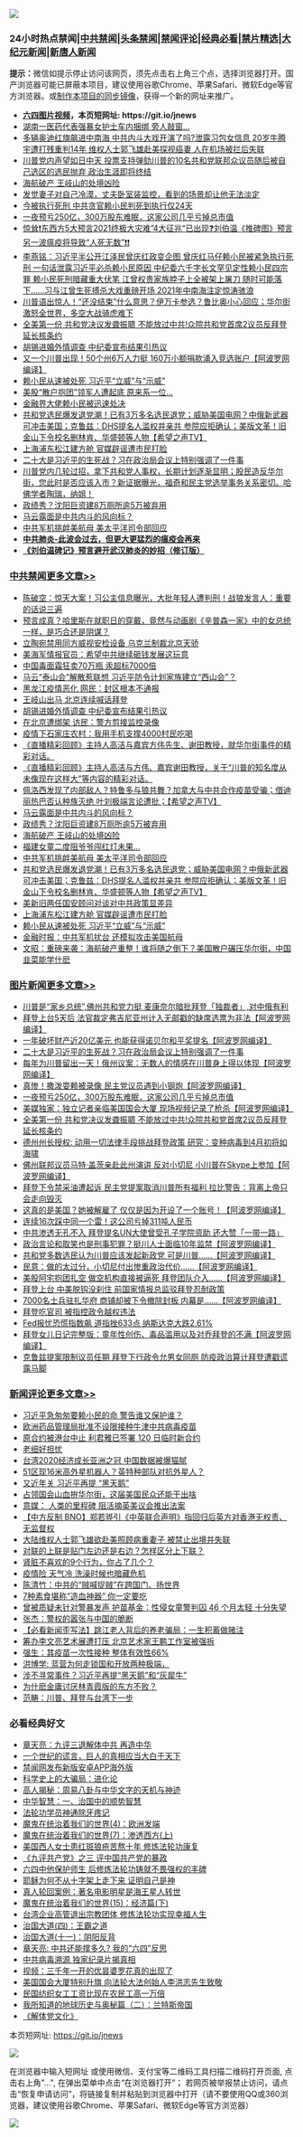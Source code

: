 ![](https://raw.githubusercontent.com/fqnews/bnews/master/64photo/fqnews-qr.jpg)

<div id="tt">
<h3>24小时热点禁闻|<a href="#%E4%B8%AD%E5%85%B1%E7%A6%81%E9%97%BB%E6%9B%B4%E5%A4%9A%E6%96%87%E7%AB%A0">中共禁闻</a>|<a href="#%E5%9B%BE%E7%89%87%E6%96%B0%E9%97%BB%E6%9B%B4%E5%A4%9A%E6%96%87%E7%AB%A0">头条禁闻</a>|<a href="#%E6%96%B0%E9%97%BB%E8%AF%84%E8%AE%BA%E6%9B%B4%E5%A4%9A%E6%96%87%E7%AB%A0">禁闻评论|<a href="#%E5%BF%85%E7%9C%8B%E7%BB%8F%E5%85%B8%E5%A5%BD%E6%96%87">经典必看|<a href="/video.md#%E7%A6%81%E7%89%87%E7%B2%BE%E9%80%89">禁片精选</a>|<a href="https://github.com/fqnews/djy/blob/master/gb/nf1351518.md#1">大纪元新闻</a>|<a href="https://github.com/fqnews/ntdtv/blob/master/gb/prog204.md#1">新唐人新闻</a></h3>
<div><b>提示：</b>微信如提示停止访问该网页，须先点击右上角三个点，选择浏览器打开。国产浏览器可能已屏蔽本项目，建议使用谷歌Chrome、苹果Safari、微软Edge等官方浏览器。或<a href="https://github.com/fqnews/bnews/blob/master/%E5%88%B6%E4%BD%9Cgit%E7%A6%81%E9%97%BB%E9%95%9C%E5%83%8F.md">制作本项目的同步镜像</a>，获得一个新的网址来推广。</div>
<ul>
<li><b><a href="http://d1.bdrive.tk/64.mp4" target="_blank">六四图片视频</a>，本页短网址: https://git.io/jnews</b></li>
<li><a href="/cbnews/20210130/1477629.md">湖南一医药代表强暴女护士车内捆绑 旁人敲窗…</a></li>
<li><a href="/bannedvideo/20210130/1477538.md">多辆奥迪红旗飙进中南海  中共内斗大戏开演了吗?泄露习包女信息   20岁牛腾宇遭打残重判14年 维权人士郭飞雄赴美探视癌妻  人在机场被拦后失联</a></li>
<li><a href="/bannedvideo/20210130/1477556.md">川普党内声望如日中天  投票支持弹劾川普的10名共和党联邦众议员随后被自己选区的选民抛弃  政治生涯即将终结</a></li>
<li><a href="/cbnews/20210130/1477905.md">海航破产 王岐山的处境凶险</a></li>
<li><a href="/funmedia/20210130/1477693.md">发觉妻子对自己冷漠，丈夫卧室装监控，看到的场景却让他无法淡定</a></li>
<li><a href="/cbnews/20210130/1477608.md">今被执行死刑 中共贪官赖小民判死到执行仅24天</a></li>
<li><a href="/topimagenews/20210130/1477739.md">一夜预亏250亿，300万股东难眠，这家公司几乎亏掉总市值</a></li>
<li><a href="/cbnews/20210130/1477694.md">惊耸❗东西方5大预言2021终极大灾难”4大征兆“已出现❓刘伯温《推碑图》预言另一波瘟疫将导致“人死无数”❗❗</a></li>
<li><a href="/comments/20210130/1477589.md">李燕铭：习近平半公开江泽民曾庆红政变企图 曾庆红马仔赖小民被紧急执行死刑 一句话泄露习近平必杀赖小民原因 中纪委六千字长文罕见定性赖小民四宗罪 赖小民死刑暗藏重大伏笔 江曾权贵家族脖子上全被架上屠刀 随时可能落下……习与江曾生死搏杀大戏重磅开场 2021年中南海注定惊涛骇浪</a></li>
<li><a href="/bannedvideo/20210130/1477619.md">川普语出惊人！“还没结束”什么意思？伊万卡参选？鲁比奥小心回应；华尔街激怒全世界，多空大战骑虎难下</a></li>
<li><a href="/topimagenews/20210130/1477665.md">全美第一份 共和党决议发聋振聩 不能放过中共!众院共和党首席2议员反拜登延长核条约</a></li>
<li><a href="/cbnews/20210130/1477975.md">胡锡进婚外情调查 中纪委宣布结果引热议</a></li>
<li><a href="/cnnews/20210130/1477886.md">又一个川普出现！50个州6万人力挺 160万小额捐款涌入竞选账户【阿波罗网编译】</a></li>
<li><a href="/cbnews/20210130/1477794.md">赖小民从速被处死 习近平“立威”与“示威”</a></li>
<li><a href="/cnnews/20210130/1477634.md">美股“散户抱团”领军人遭起底 原来系一位…</a></li>
<li><a href="/cbnews/20210130/1477751.md">金融界大佬赖小民被迅速处决</a></li>
<li><a href="/cbnews/20210130/1477839.md">共和党选民爆发退党潮！已有3万多名选民退党；威胁美国电网？中俄新武器可冲击美国；克鲁兹：DHS提名人滥权并亲共 参院应拒确认；美版文革！旧金山下令校名删林肯、华盛顿等人物【希望之声TV】</a></li>
<li><a href="/cbnews/20210130/1477830.md">上海浦东松江建方舱 官媒辟谣遭市民打脸</a></li>
<li><a href="/topimagenews/20210130/1477984.md">二十大是习近平的生死战？习在政治局会议上特别强调了一件事</a></li>
<li><a href="/bannedvideo/20210130/1477563.md">川普党内几轮过招，拿下共和党人事权，长期计划逐渐显明；股民造反华尔街，您此时是否应该入市？新证据曝光，福奇和民主党选举事务关系密切。哈佛学者陶瑞，纳姐！</a></li>
<li><a href="/cbnews/20210130/1477927.md">政绩秀？沈阳巨资建8万厕所逾5万被弃用</a></li>
<li><a href="/cbnews/20210130/1477936.md">马云露面是中共内斗的风向标？</a></li>
<li><a href="/cbnews/20210130/1477871.md">中共军机挑衅美航母 美太平洋司令部回应</a></li>
<li><b><a href="/comments/20200211/1275071.md" target="_blank">中共肺炎-此波会过去，但更大更猛烈的瘟疫会再来</a></b></li>
<li><b><a href="/comments/20200207/1272816.md" target="_blank">《刘伯温碑记》预言避开武汉肺炎的妙招（修订版）</a></b></li>
</ul>
</div>

<div class="catlist">
<h3><a href="/cbnews/" target="_blank">中共禁闻</a><span><a href="/cbnews/" target="_blank" rel="nofollow">更多文章>></a></span></h3>
<ul>
<li><a href="/cbnews/20210130/1478063.md" target="_blank">陈破空：惊天大案！习公主信息曝光，大批年轻人遭判刑！战狼发言人：重要的话说三遍</a></li>
<li><a href="/cbnews/20210130/1478018.md" target="_blank">预言成真？哈里斯在就职日的穿戴，竟然与动画剧《辛普森一家》中的女总统一样，是巧合还是阴谋？</a></li>
<li><a href="/cbnews/20210130/1478015.md" target="_blank">立陶宛禁用同方威视安检设备 乌克兰制裁北京天骄</a></li>
<li><a href="/cbnews/20210130/1478014.md" target="_blank">美海军情报官员：希望中共继续砸钱发展这玩意</a></li>
<li><a href="/cbnews/20210130/1478013.md" target="_blank">中国毒面霜狂卖70万瓶 汞超标7000倍</a></li>
<li><a href="/cbnews/20210130/1478000.md" target="_blank">马云“泰山会”解散惹联想 习近平防令计划家族建立“西山会”？</a></li>
<li><a href="/cbnews/20210130/1477993.md" target="_blank">黑龙江疫情恶化 网民：封区根本不通报</a></li>
<li><a href="/cbnews/20210130/1477985.md" target="_blank">王岐山出马 北京连续喊话拜登</a></li>
<li><a href="/cbnews/20210130/1477975.md" target="_blank">胡锡进婚外情调查 中纪委宣布结果引热议</a></li>
<li><a href="/cbnews/20210130/1477974.md" target="_blank">在北京遭绑架 访民：警方剪接监控录像</a></li>
<li><a href="/cbnews/20210130/1477965.md" target="_blank">疫情下石家庄农村：我用手机支撑4000村民吃喝</a></li>
<li><a href="/cbnews/20210130/1477961.md" target="_blank">《直播精彩回顾》主持人高洁与嘉宾方伟先生、谢田教授，就华尔街事件的精彩对话。</a></li>
<li><a href="/cbnews/20210130/1477960.md" target="_blank">《直播精彩回顾》主持人高洁与方伟、嘉宾谢田教授，关于“川普的知名度从未像现在这样大”等内容的精彩对话。</a></li>
<li><a href="/cbnews/20210130/1477942.md" target="_blank">佩洛⻄发现了内部敌人？特鲁多与狼共舞？加拿大与中共合作疫苗受骗；借迪丽热巴否认种族灭绝 叶刘极端言论遭批；【希望之声TV】</a></li>
<li><a href="/cbnews/20210130/1477936.md" target="_blank">马云露面是中共内斗的风向标？</a></li>
<li><a href="/cbnews/20210130/1477927.md" target="_blank">政绩秀？沈阳巨资建8万厕所逾5万被弃用</a></li>
<li><a href="/cbnews/20210130/1477905.md" target="_blank">海航破产 王岐山的处境凶险</a></li>
<li><a href="/cbnews/20210130/1477892.md" target="_blank">福建女童二度阻爷爷闯红灯未果…</a></li>
<li><a href="/cbnews/20210130/1477871.md" target="_blank">中共军机挑衅美航母 美太平洋司令部回应</a></li>
<li><a href="/cbnews/20210130/1477839.md" target="_blank">共和党选民爆发退党潮！已有3万多名选民退党；威胁美国电网？中俄新武器可冲击美国；克鲁兹：DHS提名人滥权并亲共 参院应拒确认；美版文革！旧金山下令校名删林肯、华盛顿等人物【希望之声TV】</a></li>
<li><a href="/cbnews/20210130/1477831.md" target="_blank">美新旧两任国安顾问对谈对中共政策显差异</a></li>
<li><a href="/cbnews/20210130/1477830.md" target="_blank">上海浦东松江建方舱 官媒辟谣遭市民打脸</a></li>
<li><a href="/cbnews/20210130/1477794.md" target="_blank">赖小民从速被处死 习近平“立威”与“示威”</a></li>
<li><a href="/cbnews/20210130/1477793.md" target="_blank">金融时报：中共军机扰台 还模拟攻击美国航母</a></li>
<li><a href="/cbnews/20210130/1477789.md" target="_blank">文昭：重磅来袭：海航破产重整！谁将随之倒下？美国散户碾压华尔街，中国韭菜能学什麽</a></li>

</ul>
</div>
<div class="catlist">
<h3><a href="/topimagenews/" target="_blank">图片新闻</a><span><a href="/topimagenews/" target="_blank" rel="nofollow">更多文章>></a></span></h3>
<ul>
<li><a href="/topimagenews/20210130/1478050.md" target="_blank">川普是“家乡总统”,佛州共和党力挺 麦康奈尔暗批拜登「独裁者」,对中俄有利</a></li>
<li><a href="/topimagenews/20210130/1478049.md" target="_blank">拜登上台5天后 法官裁定弗吉尼亚州计入无邮戳的缺席选票为非法【阿波罗网编译】</a></li>
<li><a href="/topimagenews/20210130/1478012.md" target="_blank">一年破坏财产近20亿美元 也能获得诺贝尔和平奖提名【阿波罗网编译】</a></li>
<li><a href="/topimagenews/20210130/1477984.md" target="_blank">二十大是习近平的生死战？习在政治局会议上特别强调了一件事</a></li>
<li><a href="/topimagenews/20210130/1477973.md" target="_blank">每年为川普留出一天！俄州议案：无数人的情感在川普身上得以体现【阿波罗网编译】</a></li>
<li><a href="/topimagenews/20210130/1477926.md" target="_blank">真惨！撒泼耍赖被录像 民主党议员遇到小钢炮【阿波罗网编译】</a></li>
<li><a href="/topimagenews/20210130/1477739.md" target="_blank">一夜预亏250亿，300万股东难眠，这家公司几乎亏掉总市值</a></li>
<li><a href="/topimagenews/20210130/1477719.md" target="_blank">美媒独家：独立记者亲临美国国会大厦 现场视频记录了枪杀【阿波罗网编译】</a></li>
<li><a href="/topimagenews/20210130/1477665.md" target="_blank">全美第一份 共和党决议发聋振聩 不能放过中共!众院共和党首席2议员反拜登延长核条约</a></li>
<li><a href="/topimagenews/20210130/1477643.md" target="_blank">德州州长授权: 动用一切法律手段挑战拜登政策 研究：变种病毒到4月初将如海啸</a></li>
<li><a href="/topimagenews/20210129/1477435.md" target="_blank">佛州联邦议员马特·盖茨亲赴此州演讲 反对小切尼 小川普在Skype上参加【阿波罗网编译】</a></li>
<li><a href="/topimagenews/20210129/1477406.md" target="_blank">拜登下令禁采油遭起诉 民主党提案取消川普所有福利 拉比警告：背离上帝只会走向毁灭</a></li>
<li><a href="/topimagenews/20210129/1477249.md" target="_blank">这真的是美国？她被解雇了 仅仅是因为开设了一个账号！【阿波罗网编译】</a></li>
<li><a href="/topimagenews/20210129/1477201.md" target="_blank">连续16次踩中同一个雷！这公司亏掉311吨人民币</a></li>
<li><a href="/topimagenews/20210129/1476896.md" target="_blank">中共渗透无孔不入 拜登提名UN大使曾受孔子学院资助 还大赞「一带一路」</a></li>
<li><a href="/topimagenews/20210129/1476863.md" target="_blank">政治言论和取笑也是刑事犯罪？挺川人士面临10年监禁【阿波罗网编译】</a></li>
<li><a href="/topimagenews/20210128/1476745.md" target="_blank">共和党多数选民认为川普应该发起新政党 可是川普……【阿波罗网编译】</a></li>
<li><a href="/topimagenews/20210128/1476730.md" target="_blank">民意：做的太过分，小切尼付出惨重政治代价……【阿波罗网编译】</a></li>
<li><a href="/topimagenews/20210128/1476683.md" target="_blank">美股阿宅抱团扎空 做空机构直接被逼死 拜登团队介入……【阿波罗网编译】</a></li>
<li><a href="/topimagenews/20210128/1476669.md" target="_blank">拜登上台 中美脱钩没刹住 前国家情报总监驳拜登忍耐政策</a></li>
<li><a href="/topimagenews/20210128/1476606.md" target="_blank">7000名士兵驻扎华府 商铺却被下令撤除封板 内幕是……【阿波罗网编译】</a></li>
<li><a href="/topimagenews/20210128/1476389.md" target="_blank">拜登吃官司 被指控政令越权违法</a></li>
<li><a href="/topimagenews/20210128/1476293.md" target="_blank">Fed报忧恐慌指数飙 道指挫633点 纳斯达克大跌2.61%</a></li>
<li><a href="/topimagenews/20210127/1476048.md" target="_blank">拜登女儿日记完整版：童年性创伤、毒品滥用以及对乔拜登的不满【阿波罗网编译】</a></li>
<li><a href="/topimagenews/20210127/1476006.md" target="_blank">克鲁兹提案限制议员任期 拜登下行政令允男女同厕 防疫政治算计拜登遭戳谎露马脚</a></li>

</ul>
</div>
<div class="catlist">
<h3><a href="/comments/" target="_blank">新闻评论</a><span><a href="/comments/" target="_blank" rel="nofollow">更多文章>></a></span></h3>
<ul>
<li><a href="/comments/20210130/1478078.md" target="_blank">习近平急匆匆要赖小民的命 警告谁又保护谁？</a></li>
<li><a href="/comments/20210130/1478077.md" target="_blank">欧洲药品管理局批准不设限接种牛津中共病毒疫苗</a></li>
<li><a href="/comments/20210130/1478054.md" target="_blank">原合约被港台中止 利君雅已签署 120 日临时新合约</a></li>
<li><a href="/comments/20210130/1478052.md" target="_blank">老细好担忧</a></li>
<li><a href="/comments/20210130/1478038.md" target="_blank">台湾2020经济成长亚洲之冠 中国数据被爆猫腻</a></li>
<li><a href="/comments/20210130/1478037.md" target="_blank">51区现16米高外星机器人？英特种部队对抗外星人？</a></li>
<li><a href="/comments/20210130/1478031.md" target="_blank">又近年关 习近平再提 “黑天鹅”</a></li>
<li><a href="/comments/20210130/1478017.md" target="_blank">占领国会山血拚华尔街，这届美国民众还能干出啥</a></li>
<li><a href="/comments/20210130/1478006.md" target="_blank">意媒： 人类的里程碑 阻活摘英美议会推出法案</a></li>
<li><a href="/comments/20210130/1478004.md" target="_blank">【中方反制 BNO】郑若骅引《中英联合声明》指回归后英方对香港无权责、无监督权</a></li>
<li><a href="/comments/20210130/1478003.md" target="_blank">大陆维权人士郭飞雄欲赴美照顾病重妻子 被禁止出境并失联</a></li>
<li><a href="/comments/20210130/1477997.md" target="_blank">对联的上联是贴门左边还是右边？怎样区分上下联？</a></li>
<li><a href="/comments/20210130/1477996.md" target="_blank">肾脏不喜欢的9个行为，你占了几个？</a></li>
<li><a href="/comments/20210130/1477995.md" target="_blank">疫情险 天气冷 洗澡时候也暗藏危机</a></li>
<li><a href="/comments/20210130/1477988.md" target="_blank">陈清竹：中共的“贼喊捉贼”在跨国门、扬世界</a></li>
<li><a href="/comments/20210130/1477987.md" target="_blank">7种素食堪称“造血神器” 你一定要吃</a></li>
<li><a href="/comments/20210130/1477966.md" target="_blank">曾被质疑未针对警暴发声 护苗基金：性侵女童警判囚 46 个月太轻 十分失望</a></li>
<li><a href="/comments/20210130/1477928.md" target="_blank">张杰：警权的嚣张与中国的脆断</a></li>
<li><a href="/comments/20210130/1477906.md" target="_blank">【必看新闻歪写法】跳江老人背后的养老骗局：一生积蓄做赌注</a></li>
<li><a href="/comments/20210130/1477888.md" target="_blank">筹办李文亮艺术展遭打压 北京艺术家王鹏工作室被强拆</a></li>
<li><a href="/comments/20210130/1477877.md" target="_blank">强生：其疫苗一次性接种 整体有效性66%</a></li>
<li><a href="/comments/20210130/1477875.md" target="_blank">洪博学: 蓝营为何走锁国和开放两种极端，</a></li>
<li><a href="/comments/20210130/1477840.md" target="_blank">涉不寻常事件？习近平再提“黑天鹅”和“灰犀牛”</a></li>
<li><a href="/comments/20210130/1477837.md" target="_blank">为什麽金庸讨厌林青霞版的东方不败？</a></li>
<li><a href="/comments/20210130/1477836.md" target="_blank">范畴：川普、拜登与台湾下一步</a></li>

</ul>
</div>

<div class="catlist">
<h3>必看经典好文</h3>
<ul>
<li><a href="/comments/20131119/1029445.md" target="_blank">章天亮：九评三退解体中共 再造中华</a></li>
<li><a href="/comments/20200621/1348067.md" target="_blank">一个世纪的谎言，巨人的真相应当大白于天下</a></li>
<li><a href="/comments/20200627/783266.md" target="_blank">禁闻网发布新版安卓APP海外版</a></li>
<li><a href="/comments/20200605/783246.md" target="_blank">科学史上的大骗局：进化论</a></li>
<li><a href="/aomi/history/20170924/831575.md" target="_blank">高人揭秘：周易八卦与中华文字的天机与神迹</a></li>
<li><a href="/comments/20200605/1340202.md" target="_blank">中华智慧：一、治国中的顺势智慧</a></li>
<li><a href="/health/20170626/780263.md" target="_blank">法轮功学员神通除牙疼记</a></li>
<li><a href="/topimagenews/20180522/946266.md" target="_blank">魔鬼在统治着我们的世界(4)：欧洲发端</a></li>
<li><a href="/topimagenews/20180527/948369.md" target="_blank">魔鬼在统治着我们的世界(7)：渗透西方(上)</a></li>
<li><a href="/comments/20190126/1070164.md" target="_blank">美国西人女士患红斑狼疮苦熬十年 修炼法轮功康复</a></li>
<li><a href="/bookonline/20131116/201054.md" target="_blank">《九评共产党》之三 评中国共产党的暴政</a></li>
<li><a href="/comments/20200926/1403542.md" target="_blank">六四中他保护师生 后修炼法轮功铸就不畏强权的丰碑</a></li>
<li><a href="/ccpdope/20190803/1168965.md" target="_blank">耶稣为何不从十字架上走下来 证明自己是神</a></li>
<li><a href="/comments/20200523/1332915.md" target="_blank">真人轮回案例：著名电影明星是海王星人转世</a></li>
<li><a href="/topimagenews/20180610/955499.md" target="_blank">魔鬼在统治着我们的世界(15)：经济篇(下)</a></li>
<li><a href="/comments/20200528/1335859.md" target="_blank">台湾企业高管退出宗教团体 修炼法轮功实现幸福人生</a></li>
<li><a href="/cbnews/20180310/912637.md" target="_blank">治国大道(四)：王霸之道</a></li>
<li><a href="/cbnews/20180317/915893.md" target="_blank">治国大道(十一)：阴阳反背</a></li>
<li><a href="/comments/20200607/1341003.md" target="_blank">章天亮: 中共还能撑多久? 我的“六四”反思</a></li>
<li><a href="/ccpdope/20200412/1311165.md" target="_blank">中共病毒溯源 独家纪录片揭真相</a></li>
<li><a href="/aomi/qiwen/20151223/484507.md" target="_blank">视频：三千年一开的优昙婆罗花真的出现了</a></li>
<li><a href="/comments/20200516/1329276.md" target="_blank">美国国会大厦特别升旗 向法轮大法创始人李洪志先生致敬</a></li>
<li><a href="/lifebaike/20200515/1328783.md" target="_blank">民国纺织女工工资比现在农民工高一万倍</a></li>
<li><a href="/tculture/xiulian/20170614/774347.md" target="_blank">我所知道的地球历史与奥秘篇（二）：兰特斯帝国</a></li>
<li><a href="/bookwiki/20130610/138400.md" target="_blank">《解体党文化》</a></li>

</ul>
</div>

本页短网址: https://git.io/jnews

![](https://raw.githubusercontent.com/fqnews/bnews/master/64photo/fqnews-qr.jpg)

在浏览器中输入短网址 或使用微信、支付宝等二维码工具扫描二维码打开页面, 点击右上角"...", 在弹出菜单中点击“在浏览器打开”； 若网页被举报禁止访问，请点击“恢复申请访问”，将链接复制并粘贴到浏览器中打开（请不要使用QQ或360浏览器，建议使用谷歌Chrome、苹果Safari、微软Edge等官方浏览器）

![](https://raw.githubusercontent.com/fqnews/bnews/master/64photo/wx.jpg)
